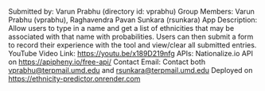 Submitted by: Varun Prabhu (directory id: vprabhu)
Group Members: Varun Prabhu (vprabhu), Raghavendra Pavan Sunkara (rsunkara)
App Description: Allow users to type in a name and get a list of ethnicities that may be associated with that name with probabilities. Users can then submit a form to record their experience with the tool and view/clear all submitted entries.
YouTube Video Link: https://youtu.be/x189D219nfg
APIs: Nationalize.io API on https://apipheny.io/free-api/ 
Contact Email: Contact both vprabhu@terpmail.umd.edu and rsunkara@terpmail.umd.edu
Deployed on https://ethnicity-predictor.onrender.com
